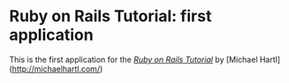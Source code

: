 # Ruby on Rails Tutorial: first application

This is the first application for the [*Ruby on Rails Tutorial*](http://railstutorial.org/)
by [Michael Hartl] (http://michaelhartl.com/)
